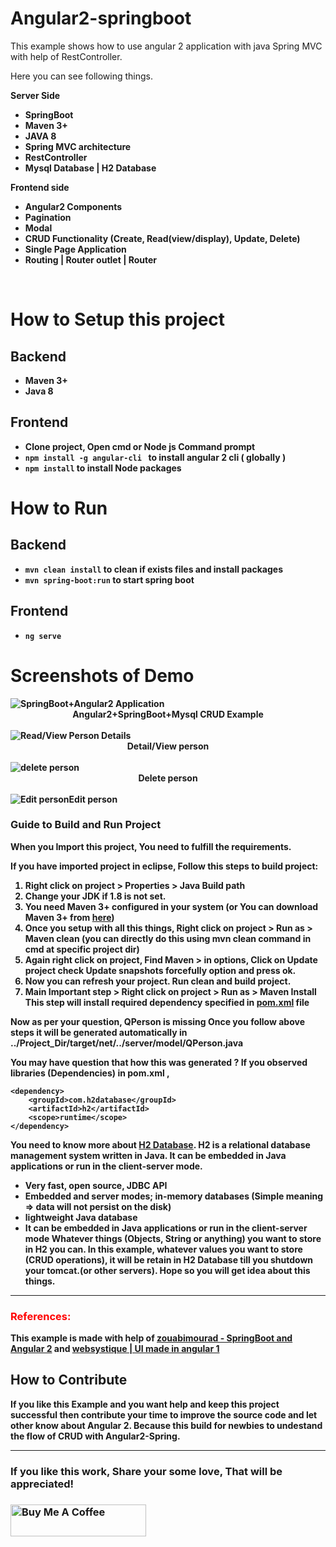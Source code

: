 <h1>Angular2-springboot</h1>
This example shows how to use angular 2 application with java Spring MVC with help of RestController.<br>

Here you can see following things.<br>
<p><b>Server Side<b></p>
<ul>
<li>SpringBoot</li>
<li> Maven 3+ </li>
<li> JAVA 8 </li>
<li>Spring MVC architecture</li>
<li>RestController</li>
<li>Mysql Database | H2 Database</li>
</ul>

<p><b>Frontend side<b></p>

<ul>
<li>Angular2 Components</li>
<li>Pagination</li>
<li> Modal </li>
<li>CRUD Functionality (Create, Read(view/display), Update, Delete)</li>
<li>Single Page Application</li>
<li>Routing | Router outlet | Router</li>
</ul>
<br>

<h1>How to Setup this project </h1>

<h2> Backend </h2>
<ul> 
<li>Maven 3+</li>
<li>Java 8 </li>
</ul>

<h2> Frontend </h2>
<ul>
<li>Clone project, Open cmd or Node js Command prompt</li>
<li><code>npm install -g angular-cli </code> to install angular 2 cli ( globally ) </li>
<li><code>npm install</code> to install Node packages</li>
</ul>

<h1>How to Run </h1>

<h2> Backend </h2>
<ul> 
<li><code>mvn clean install</code> to clean if exists files and install packages</li>
<li><code>mvn spring-boot:run</code>  to start spring boot</li>
</ul>

<h2> Frontend </h2>
<ul>
<li><code>ng serve</code></li>
</ul>

<h1>Screenshots of Demo</h1>
<img src ="https://1.bp.blogspot.com/-GVlbesjuLxM/WMGqyMxk6EI/AAAAAAAAJoA/7EQPqPxKC78RZcw2uHyookpyreCpI_ezwCLcB/s1600/SpringAngular2.png" alt="SpringBoot+Angular2 Application">
<center><label>Angular2+SpringBoot+Mysql CRUD Example</label></center><br>
<img src ="https://1.bp.blogspot.com/-NV9gJsopRA4/WMGqw-LD8VI/AAAAAAAAJn0/6zrPKepQSO4gLq07x8IrBo2U48ZD-ymJQCLcB/s1600/SpringAngular2-1.png" alt="Read/View Person Details">
<center><label>Detail/View person</label></center><br>
<img src="https://3.bp.blogspot.com/-ntYPzTZHXo8/WMGqxRTXtOI/AAAAAAAAJn4/PxrYYgdjuQY1NI6f1ChLlBwLbBz0vJbtACLcB/s1600/SpringAngular2-2.png" alt="delete person">
<center><label>Delete person</label></center><br>
<img src ="https://3.bp.blogspot.com/-b9yRyD0r9Ec/WMGqxb2pz0I/AAAAAAAAJn8/1EE_PkkMzoQBuGVbEUpcjERL5fxPMsc4ACLcB/s1600/SpringAngular2-3.png" alt="Edit person"
<center><label>Edit person</label></center><br>

<h3>Guide to Build and Run Project</h3>
When you Import this project, You need to fulfill the requirements.

**If you have imported project in eclipse, Follow this steps to build project:**
1. Right click on project > Properties > **Java Build path**
2. Change your **JDK if 1.8 is not set.**
3. You need **Maven 3+** configured in your system (or You can download Maven 3+ from [here](https://maven.apache.org/download.cgi))
4. Once you setup with all this things,
Right click on project > Run as > Maven clean (you can directly do this using **mvn clean** command in cmd at specific project dir)
5. Again right click on project, Find **Maven >** in options, Click on **Update project**
check **Update snapshots forcefully** option and press ok.
6. Now you can refresh your project. Run clean and build project.
7. **Main Important step >** Right click on project > Run as  > **Maven Install**
 This step will install required dependency specified in [pom.xml](https://github.com/rakshitshah94/Angular2-SpringBoot-Example/blob/master/server/pom.xml) file

Now as per your question, **QPerson is missing**
Once you follow above steps it will be generated automatically in 
../Project_Dir/target/net/../server/model/QPerson.java

**You may have question that how this was generated ?**
If you observed libraries (Dependencies) in pom.xml ,
```
<dependency>
	<groupId>com.h2database</groupId>
	<artifactId>h2</artifactId>
	<scope>runtime</scope>
</dependency>
```
You need to know more about [H2 Database](https://en.wikipedia.org/wiki/H2_(DBMS)). 
H2 is a relational database management system written in Java. It can be embedded in Java applications or run in the client-server mode.
- Very fast, open source, JDBC API
- Embedded and server modes; in-memory databases (Simple meaning => data will not persist on the disk)
- lightweight Java database
- It can be embedded in Java applications or run in the client-server mode
Whatever things (Objects, String or anything) you want to store in **H2** you can.
In this example, whatever values you want to store (CRUD operations), it will be retain in H2 Database till you shutdown your tomcat.(or other servers). 
Hope so you will get idea about this things. 
<hr>
<h3 style="color:red" >References:</h3>
<p>This example is made with help of <a href="https://github.com/zouabimourad/angular2-spring">zouabimourad - SpringBoot and Angular 2</a> 
and <a href="http://websystique.com/springmvc/spring-mvc-4-and-spring-security-4-integration-example/">websystique | UI made in angular 1</a></p>

<h2>How to Contribute</h2>
If you like this Example and you want help and keep this project successful then contribute your time to improve the source code and let other know about Angular 2. Because this build for newbies to undestand the flow of CRUD with Angular2-Spring.

<hr>
<h3>If you like this work, Share your some love, That will be appreciated!<h3>
<a href="https://www.buymeacoffee.com/9mood" target="_blank"><img src="https://cdn.buymeacoffee.com/buttons/default-blue.png" alt="Buy Me A Coffee" style="height: 51px !important;width: 217px !important;" ></a>
